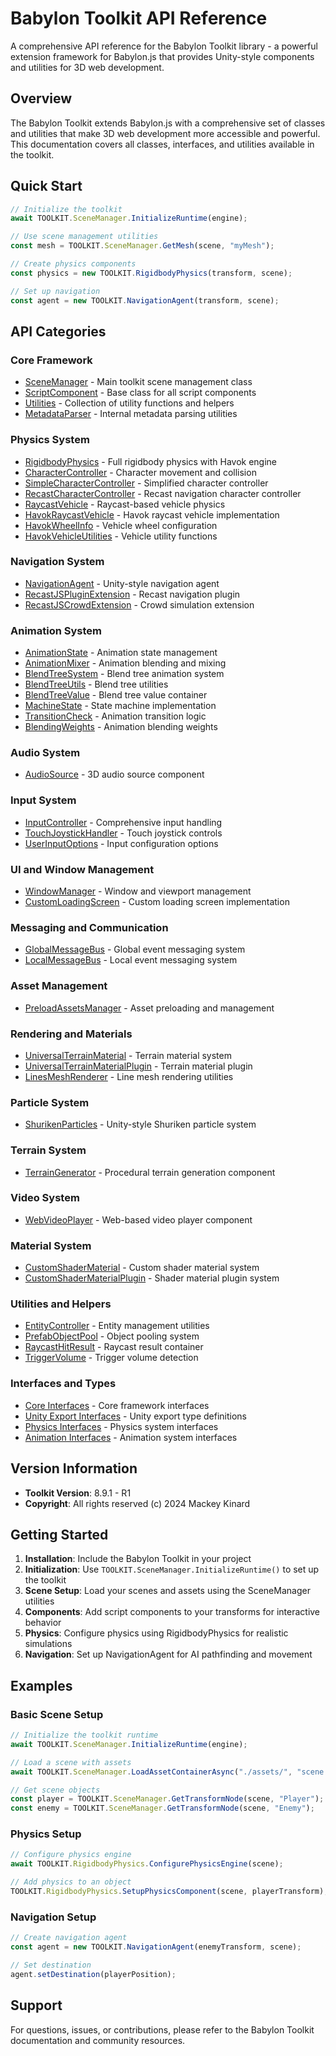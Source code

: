 # Babylon Toolkit API Reference

A comprehensive API reference for the Babylon Toolkit library - a powerful extension framework for Babylon.js that provides Unity-style components and utilities for 3D web development.

## Overview

The Babylon Toolkit extends Babylon.js with a comprehensive set of classes and utilities that make 3D web development more accessible and powerful. This documentation covers all classes, interfaces, and utilities available in the toolkit.

## Quick Start

```typescript
// Initialize the toolkit
await TOOLKIT.SceneManager.InitializeRuntime(engine);

// Use scene management utilities
const mesh = TOOLKIT.SceneManager.GetMesh(scene, "myMesh");

// Create physics components
const physics = new TOOLKIT.RigidbodyPhysics(transform, scene);

// Set up navigation
const agent = new TOOLKIT.NavigationAgent(transform, scene);
```

## API Categories

### Core Framework
- [SceneManager](api/core/SceneManager.md) - Main toolkit scene management class
- [ScriptComponent](api/core/ScriptComponent.md) - Base class for all script components
- [Utilities](api/core/Utilities.md) - Collection of utility functions and helpers
- [MetadataParser](api/core/MetadataParser.md) - Internal metadata parsing utilities

### Physics System
- [RigidbodyPhysics](api/physics/RigidbodyPhysics.md) - Full rigidbody physics with Havok engine
- [CharacterController](api/physics/CharacterController.md) - Character movement and collision
- [SimpleCharacterController](api/physics/SimpleCharacterController.md) - Simplified character controller
- [RecastCharacterController](api/physics/RecastCharacterController.md) - Recast navigation character controller
- [RaycastVehicle](api/physics/RaycastVehicle.md) - Raycast-based vehicle physics
- [HavokRaycastVehicle](api/physics/HavokRaycastVehicle.md) - Havok raycast vehicle implementation
- [HavokWheelInfo](api/physics/HavokWheelInfo.md) - Vehicle wheel configuration
- [HavokVehicleUtilities](api/physics/HavokVehicleUtilities.md) - Vehicle utility functions

### Navigation System
- [NavigationAgent](api/navigation/NavigationAgent.md) - Unity-style navigation agent
- [RecastJSPluginExtension](api/navigation/RecastJSPluginExtension.md) - Recast navigation plugin
- [RecastJSCrowdExtension](api/navigation/RecastJSCrowdExtension.md) - Crowd simulation extension

### Animation System
- [AnimationState](api/animation/AnimationState.md) - Animation state management
- [AnimationMixer](api/animation/AnimationMixer.md) - Animation blending and mixing
- [BlendTreeSystem](api/animation/BlendTreeSystem.md) - Blend tree animation system
- [BlendTreeUtils](api/animation/BlendTreeUtils.md) - Blend tree utilities
- [BlendTreeValue](api/animation/BlendTreeValue.md) - Blend tree value container
- [MachineState](api/animation/MachineState.md) - State machine implementation
- [TransitionCheck](api/animation/TransitionCheck.md) - Animation transition logic
- [BlendingWeights](api/animation/BlendingWeights.md) - Animation blending weights

### Audio System
- [AudioSource](api/audio/AudioSource.md) - 3D audio source component

### Input System
- [InputController](api/input/InputController.md) - Comprehensive input handling
- [TouchJoystickHandler](api/input/TouchJoystickHandler.md) - Touch joystick controls
- [UserInputOptions](api/input/UserInputOptions.md) - Input configuration options

### UI and Window Management
- [WindowManager](api/ui/WindowManager.md) - Window and viewport management
- [CustomLoadingScreen](api/ui/CustomLoadingScreen.md) - Custom loading screen implementation

### Messaging and Communication
- [GlobalMessageBus](api/messaging/GlobalMessageBus.md) - Global event messaging system
- [LocalMessageBus](api/messaging/LocalMessageBus.md) - Local event messaging system

### Asset Management
- [PreloadAssetsManager](api/assets/PreloadAssetsManager.md) - Asset preloading and management


### Rendering and Materials
- [UniversalTerrainMaterial](api/rendering/UniversalTerrainMaterial.md) - Terrain material system
- [UniversalTerrainMaterialPlugin](api/rendering/UniversalTerrainMaterialPlugin.md) - Terrain material plugin
- [LinesMeshRenderer](api/rendering/LinesMeshRenderer.md) - Line mesh rendering utilities

### Particle System
- [ShurikenParticles](api/particles/ShurikenParticles.md) - Unity-style Shuriken particle system

### Terrain System
- [TerrainGenerator](api/terrain/TerrainGenerator.md) - Procedural terrain generation component

### Video System
- [WebVideoPlayer](api/video/WebVideoPlayer.md) - Web-based video player component

### Material System
- [CustomShaderMaterial](api/materials/CustomShaderMaterial.md) - Custom shader material system
- [CustomShaderMaterialPlugin](api/materials/CustomShaderMaterialPlugin.md) - Shader material plugin system

### Utilities and Helpers
- [EntityController](api/utilities/EntityController.md) - Entity management utilities
- [PrefabObjectPool](api/utilities/PrefabObjectPool.md) - Object pooling system
- [RaycastHitResult](api/utilities/RaycastHitResult.md) - Raycast result container
- [TriggerVolume](api/utilities/TriggerVolume.md) - Trigger volume detection

### Interfaces and Types
- [Core Interfaces](api/interfaces/Core.md) - Core framework interfaces
- [Unity Export Interfaces](api/interfaces/Unity.md) - Unity export type definitions
- [Physics Interfaces](api/interfaces/Physics.md) - Physics system interfaces
- [Animation Interfaces](api/interfaces/Animation.md) - Animation system interfaces

## Version Information

- **Toolkit Version**: 8.9.1 - R1
- **Copyright**: All rights reserved (c) 2024 Mackey Kinard

## Getting Started

1. **Installation**: Include the Babylon Toolkit in your project
2. **Initialization**: Use `TOOLKIT.SceneManager.InitializeRuntime()` to set up the toolkit
3. **Scene Setup**: Load your scenes and assets using the SceneManager utilities
4. **Components**: Add script components to your transforms for interactive behavior
5. **Physics**: Configure physics using RigidbodyPhysics for realistic simulations
6. **Navigation**: Set up NavigationAgent for AI pathfinding and movement

## Examples

### Basic Scene Setup
```typescript
// Initialize the toolkit runtime
await TOOLKIT.SceneManager.InitializeRuntime(engine);

// Load a scene with assets
await TOOLKIT.SceneManager.LoadAssetContainerAsync("./assets/", "scene.babylon");

// Get scene objects
const player = TOOLKIT.SceneManager.GetTransformNode(scene, "Player");
const enemy = TOOLKIT.SceneManager.GetTransformNode(scene, "Enemy");
```

### Physics Setup
```typescript
// Configure physics engine
await TOOLKIT.RigidbodyPhysics.ConfigurePhysicsEngine(scene);

// Add physics to an object
TOOLKIT.RigidbodyPhysics.SetupPhysicsComponent(scene, playerTransform);
```

### Navigation Setup
```typescript
// Create navigation agent
const agent = new TOOLKIT.NavigationAgent(enemyTransform, scene);

// Set destination
agent.setDestination(playerPosition);
```

## Support

For questions, issues, or contributions, please refer to the Babylon Toolkit documentation and community resources.
